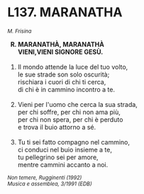 # L137. MARANATHA

<sub><i>M. Frisina</i></sub>
<ol>
	<b><li type="A" value="18">MARANATHÀ, MARANATHÀ<br>
		VIENI,VIENI SIGNORE GESÙ.</li></b><br>
	<li value="1">Il mondo attende la luce del tuo volto,<br>
		le sue strade son solo oscurità;<br>
		rischiara i cuori di chi ti cerca,<br>
		di chi è in cammino incontro a te.</li><br>
	<li>Vieni per l'uomo che cerca la sua strada,<br>
		per chi soffre, per chi non ama più,<br>
		per chi non spera, per chi è perduto<br>
		e trova il buio attorno a sé.</li><br>
	<li>Tu ti sei fatto compagno nel cammino,<br>
		ci conduci nel buio insieme a te,<br>
		tu pellegrino sei per amore,<br>
		mentre cammini accanto a noi.</li>
</ol>
<sub><i>Non temere, Rugginenti (1992)<br>Musica e assemblea, 3/1991 (EDB)</i></sub>
